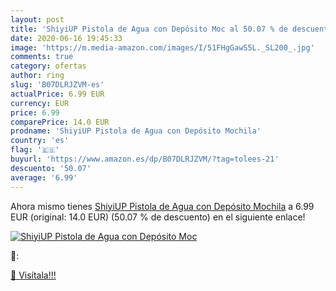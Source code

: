 ```yaml
---
layout: post
title: 'ShiyiUP Pistola de Agua con Depósito Moc al 50.07 % de descuento'
date: 2020-06-16 19:45:33
image: 'https://m.media-amazon.com/images/I/51FHgGawS5L._SL200_.jpg'
comments: true
category: ofertas
author: ring
slug: 'B07DLRJZVM-es'
actualPrice: 6.99 EUR
currency: EUR
price: 6.99
comparePrice: 14.0 EUR
prodname: 'ShiyiUP Pistola de Agua con Depósito Mochila'
country: 'es'
flag: '🇪🇸'
buyurl: 'https://www.amazon.es/dp/B07DLRJZVM/?tag=tolees-21'
descuento: '50.07'
average: '6.99'
---
```


Ahora mismo tienes [ShiyiUP Pistola de Agua con Depósito Mochila](https://www.amazon.es/dp/B07DLRJZVM/?tag=tolees-21) a 6.99 EUR (original: 14.0 EUR) (50.07 %  de descuento) en el siguiente enlace!

[![ShiyiUP Pistola de Agua con Depósito Moc](https://m.media-amazon.com/images/I/51FHgGawS5L._SL200_.jpg)](https://www.amazon.es/dp/B07DLRJZVM/?tag=tolees-21)

🔎:


[🛒 Visítala!!!](https://www.amazon.es/dp/B07DLRJZVM/?tag=tolees-21)
